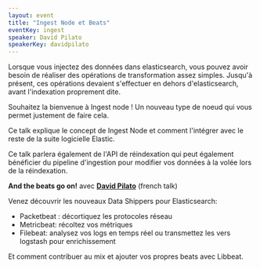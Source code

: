 ```yaml
---
layout: event
title: "Ingest Node et Beats"
eventKey: ingest
speaker: David Pilato
speakerKey: davidpilato
---
```


Lorsque vous injectez des données dans elasticsearch, vous pouvez avoir besoin de réaliser des opérations de transformation assez simples. Jusqu'à présent, ces opérations devaient s'effectuer en dehors d'elasticsearch, avant l'indexation proprement dite.

Souhaitez la bienvenue à Ingest node ! Un nouveau type de noeud qui vous permet justement de faire cela.

Ce talk explique le concept de Ingest Node et comment l'intégrer avec le reste de la suite logicielle Elastic.

Ce talk parlera également de l'API de réindexation qui peut également bénéficier du pipeline d'ingestion pour modifier vos données à la volée lors de la réindexation.

**And the beats go on!** avec **[David Pilato](/jug/speakers.html?key=davidpilato)** (french talk)

Venez découvrir les nouveaux Data Shippers pour Elasticsearch:

* Packetbeat : décortiquez les protocoles réseau
* Metricbeat: récoltez vos métriques
* Filebeat: analysez vos logs en temps réel ou transmettez les vers logstash pour enrichissement

Et comment contribuer au mix et ajouter vos propres beats avec Libbeat.